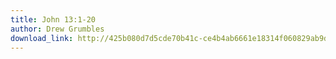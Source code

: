 ```yaml
---
title: John 13:1-20
author: Drew Grumbles
download_link: http://425b080d7d5cde70b41c-ce4b4ab6661e18314f060829ab9d3455.r81.cf2.rackcdn.com/2013-02-24-john_13_1_20.mp3
---
```

